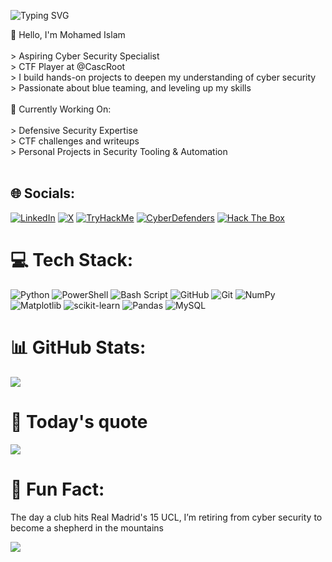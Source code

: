 ![Typing SVG](https://readme-typing-svg.demolab.com?font=Fira+Code&size=32&duration=3000&pause=500&color=00FF00&center=false&vCenter=false&width=600&lines=root@sn0d3n3:~%24+whoami)

👋 Hello, I'm Mohamed Islam<br><br>> Aspiring Cyber Security Specialist  <br>> CTF Player at @CascRoot  <br>> I build hands-on projects to deepen my understanding of cyber security  <br>> Passionate about blue teaming, and leveling up my skills  <br><br>🧰 Currently Working On:<br><br>> Defensive Security Expertise<br>> CTF challenges and writeups  <br>> Personal Projects in Security Tooling & Automation<br><br>


## 🌐 Socials:
[![LinkedIn](https://img.shields.io/badge/LinkedIn-%230077B5.svg?logo=linkedin&logoColor=white)](https://linkedin.com/in/soum-mohamed-islam-171a16241/) [![X](https://img.shields.io/badge/X-black.svg?logo=X&logoColor=white)](https://x.com/sn0d3n3) [![TryHackMe](https://img.shields.io/badge/TryHackMe-%23212C42.svg?logo=tryhackme&logoColor=red)](https://tryhackme.com/p/sn0d3n3) [![CyberDefenders](https://img.shields.io/badge/CyberDefenders-%230078D7.svg?logo=cyberdefenders&logoColor=white)](https://cyberdefenders.org/profile/sn0d3n3) [![Hack The Box](https://img.shields.io/badge/Hack%20The%20Box-%23111111.svg?logo=hackthebox&logoColor=green)](https://app.hackthebox.com/profile/sn0d3n3)  <br>


# 💻 Tech Stack:
![Python](https://img.shields.io/badge/python-3670A0?style=plastic&logo=python&logoColor=ffdd54) ![PowerShell](https://img.shields.io/badge/PowerShell-%235391FE.svg?style=plastic&logo=powershell&logoColor=white) ![Bash Script](https://img.shields.io/badge/bash_script-%23121011.svg?style=plastic&logo=gnu-bash&logoColor=white) ![GitHub](https://img.shields.io/badge/github-%23121011.svg?style=plastic&logo=github&logoColor=white) ![Git](https://img.shields.io/badge/git-%23F05033.svg?style=plastic&logo=git&logoColor=white) ![NumPy](https://img.shields.io/badge/numpy-%23013243.svg?style=plastic&logo=numpy&logoColor=white) ![Matplotlib](https://img.shields.io/badge/Matplotlib-%23ffffff.svg?style=plastic&logo=Matplotlib&logoColor=black) ![scikit-learn](https://img.shields.io/badge/scikit--learn-%23F7931E.svg?style=plastic&logo=scikit-learn&logoColor=white) ![Pandas](https://img.shields.io/badge/pandas-%23150458.svg?style=plastic&logo=pandas&logoColor=white) ![MySQL](https://img.shields.io/badge/mysql-4479A1.svg?style=plastic&logo=mysql&logoColor=white) <br>

# 📊 GitHub Stats:
![](https://github-readme-stats.vercel.app/api?username=sn0d3n3&theme=cobalt&hide_border=false&include_all_commits=false&count_private=false)<br/>

# 🧠 Today's quote
![](https://quotes-github-readme.vercel.app/api?type=horizontal&theme=tokyonight)
<br>
# 🎯 Fun Fact: <br> 
The day a club hits Real Madrid's 15 UCL, I’m retiring from cyber security to become a shepherd in the mountains

[![](https://visitcount.itsvg.in/api?id=sn0d3n3&icon=5&color=1)](https://visitcount.itsvg.in)

<!-- Proudly created with GPRM ( https://gprm.itsvg.in ) -->
